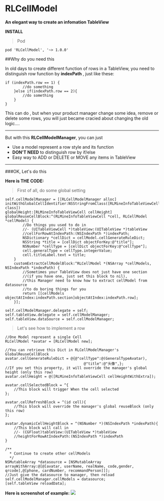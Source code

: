 # RLCellModel

**An elegant way to create an infomation TableView**

**INSTALL**

> Pod

```
pod 'RLCellModel', '~> 1.0.0'
```

##Why do you need this

In old days to create different function of rows in a TableView, you need to distinguish row function by **indexPath** , just like these:

```
if (indexPath.row == 1) {
        //do something
    }else if(indexPath.row == 2){
        //do something
    }
}
```

This can do , but when your product manager change some idea, remove or delete some rows, you will just became cracied about changing the old logic....

---

But with this **RLCellModelManager**, you can just 

* Use a model represent a row style and its function
* **DON'T NEED** to distinguish row by if/else 
* Easy way to ADD or DELETE or MOVE any items in TableView

---
###OK, Let's do this

**Here is THE CODE:**

> First of all, do some global setting

```
self.cellModelManager = [[RLCellModelManager alloc]
initWithGlobalCellIdentifier:NSStringFromClass([RLMineInfoTableViewCell class]) 
globalHeight:[RLMineInfoTableViewCell cellHeight]
globalReuseCellBlock:^(RLMineInfoTableViewCell *cell, RLCellModel *cellModel) {
        //Do things you used to do in 
        //- (UITableViewCell *)tableView:(UITableView *)tableView
        //cellForRowAtIndexPath:(NSIndexPath *)indexPath;
        NSDictionary *cellDict = cellModel.cellGenerateRuleDict;
        NSString *title = [cellDict objectForKey:@"title"];
        NSNumber *cellType = [cellDict objectForKey:@"cellType"];
        cell.generalType = cellType.integerValue;
        cell.titleLabel.text = title;
    }
    customExtractCellModelBlock:^RLCellModel *(NSArray *cellModels, NSIndexPath *indexPath) {
        //Sometimes your TableView does not just have one section
        //(if you have one, just set this block to nil),
        //this Manager need to know how to extract cellModel from datasource
        //to do boring things for you
        return [[cellModels objectAtIndex:indexPath.section]objectAtIndex:indexPath.row];
    }];
    
self.cellModelManager.delegate = self;
self.tableView.delegate = self.cellModelManager;
self.tableView.dataSource = self.cellModelManager;
```

> Let's see how to implement a row

```
//One Model represent a single Cell
RLCellModel *avatar = [RLCellModel new];

//You can retrieve this Dict in RLCellModelManager's GlobalReuseCellBlock 
avatar.cellGenerateRuleDict = @{@"cellType":@(GeneralTypeAvatar),
                                    @"title":@"头像",};
//If you set this property, it will override the manager's global height (only this row)
avatar.cellHeight = @([RLMineInfoTableViewCell cellHeightWithExtra]);

avatar.cellSelectedBlock = ^{
    //This block will trigger When the cell selected        
};

avatar.cellRefreshBlock = ^(id cell){
    //This block will override the manager's global reuseBlock (only this row)
};

avatar.dynamicCellHeightBlock = ^(NSNumber *)(NSIndexPath *indexPath){
    //This block will call in
    //- (CGFloat)tableView:(UITableView *)tableView 
    //heightForRowAtIndexPath:(NSIndexPath *)indexPath
}

/**
  * Continue to create other cellModels
  */
NSMutableArray *datasource = [NSMutableArray arrayWithArray:@[@[avatar, userName, realName, code,gender, qrcode],@[phone, cardNumber, recommandPerson]]];
//Just give the datasource to manager, then reload
self.cellModelManager.cellModels = datasource;
[self.tableView reloadData];

```

**Here is screenshot of example:**
![](https://ww4.sinaimg.cn/large/006tNbRwgy1feq2pkyrgsj30ku12a0ui.jpg)


